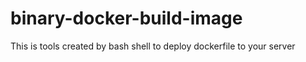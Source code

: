 # binary-docker-build-image
This is tools created by bash shell to deploy dockerfile to your server
